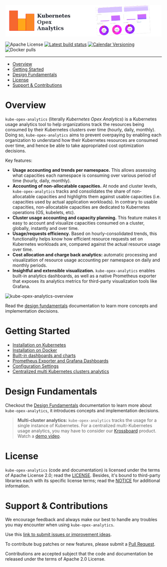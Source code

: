 ![logo-thumbnail](screenshots/thumbnail-header.png)

![Apache License](https://img.shields.io/github/license/rchakode/kube-opex-analytics.svg?label=License)
[![Latest build status](https://github.com/rchakode/kube-opex-analytics/workflows/Build/badge.svg)](https://github.com/rchakode/kube-opex-analytics/actions)
[![Calendar Versioning](https://img.shields.io/badge/calver-YY.MM.MICRO-bb8fce.svg)](http://calver.org)
![Docker pulls](https://img.shields.io/docker/pulls/rchakode/kube-opex-analytics.svg?label=Docker%20Pulls)

---

- [Overview](#overview)
- [Getting Started](#getting-started)
- [Design Fundamentals](#design-fundamentals)
- [License](#license)
- [Support & Contributions](#support--contributions)
 
# Overview
`kube-opex-analytics` (literally *Kubernetes Opex Analytics*) is a Kubernetes usage analytics tool to help organizations track the resources being consumed by their Kubernetes clusters over time (hourly, daily, monthly). Doing so, `kube-opex-analytics` aims to prevent overpaying by enabling each organization to understand how their Kubernetes resources are consumed over time, and hence be able to take appropriated cost optimization decisions.

Key features:

 * **Usage accounting and trends per namespace.** This allows assessing what capacities each namespace is consuming over various period of time (hourly, daily, monthly).
 * **Accounting of non-allocatable capacities.** At node and cluster levels, `kube-opex-analytics` tracks and consolidates the share of non-allocatable capacities and highlights them against usable capacities (i.e. capacities used by actual application workloads). In contrary to usable capacities, non-allocatable capacities are dedicated to Kubernetes operations (OS, kubelets, etc).
 * **Cluster usage accounting and capacity planning.** This feature makes it easy to account and visualize capacities consumed on a cluster, globally, instantly and over time.
 * **Usage/requests efficiency.** Based on hourly-consolidated trends, this functionality helps know how efficient resource requests set on Kubernetes workloads are, compared against the actual resource usage over time.
 * **Cost allocation and charge back analytics:** automatic processing and visualization of resource usage accounting per namespace on daily and monthly periods.
 * **Insightful and extensible visualization.** `kube-opex-analytics` enables built-in analytics dashboards, as well as a native Prometheus exporter that exposes its analytics metrics for third-party visualization tools like Grafana.


![kube-opex-analytics-overview](screenshots/kube-opex-analytics-demo.gif)

Read the [design fundamentals](./docs/design-fundamentals.md) documentation to learn more concepts and implementation decisions.

# Getting Started
  * [Installation on Kubernetes](./docs/installation-on-kubernetes.md)
  * [Installation on Docker](./docs/installation-on-docker.md)
  * [Built-in dashboards and charts](./docs/built-in-dashboards-and-charts.md)
  * [Prometheus Exporter and Grafana Dashboards](./docs/prometheus-exporter-grafana-dashboard.md)
  * [Configuration Settings](./docs/configuration-settings.md)
  * [Centralized multi Kubernetes clusters analytics](./docs/multi-cluster-analytics.md)

# Design Fundamentals
Checkout the [Design Fundamentals](./docs/design-fundamentals.md) documentation to learn more about `kube-opex-analytics`, it introduces concepts and implementation decisions.
 
> **Multi-cluster analytics:** `kube-opex-analytics` tracks the usage for a single instance of Kubernetes. For a centralized multi-Kubernetes usage analytics, you may have to consider our [Krossboard](https://krossboard.app/) product. Watch a [demo video](https://youtu.be/lfkUIREDYDY).

# License
`kube-opex-analytics` (code and documentation) is licensed under the terms of Apache License 2.0; read the [LICENSE](./LICENSE). Besides, it's bound to third-party libraries each with its specific license terms; read the [NOTICE](./NOTICE) for additional information.

# Support & Contributions
We encourage feedback and always make our best to handle any troubles you may encounter when using `kube-opex-analytics`.

Use this [link to submit issues or improvement ideas](https://github.com/rchakode/kube-opex-analytics/issues).

To contribute bug patches or new features, please submit a [Pull Request](https://github.com/rchakode/kube-opex-analytics/pulls).

Contributions are accepted subject that the code and documentation be released under the terms of Apache 2.0 License.
